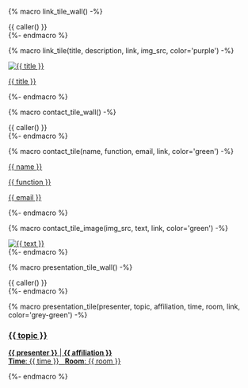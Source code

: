 {% macro link_tile_wall() -%}
<div class="link-tile-wall">
    {{ caller() }}
</div>
{%- endmacro %}

{% macro link_tile(title, description, link, img_src, color='purple') -%}
<a class="link-tile tile-{{ color }}" title="{{ description }}" href="{{ link }}">
    <div class="tile-content">
        <div class="tile-image">
        <img src="{{ img_src }}" alt="{{ title }}" />
        </div>
        <p>{{ title }}</p>
    </div>
</a>
{%- endmacro %}

{% macro contact_tile_wall() -%}
<div class="contact-tile-wall">
    {{ caller() }}
</div>
{%- endmacro %}

{% macro contact_tile(name, function, email, link, color='green') -%}
<a class="contact-tile tile-{{ color }}" href="{{ link }}">
    <div class="tile-content">
        <span>
        <p class="contact-tile-name">{{ name }}</p>
        <p class="contact-tile-function">{{ function }}</p>
        <p class="contact-tile-email">{{ email }}</p>
        </span>
    </div>
</a>
{%- endmacro %}

{% macro contact_tile_image(img_src, text, link, color='green') -%}
<a class="contact-image-tile" href="{{ link }}">
    <div class="tile-content">
        <img src="{{ img_src }}" alt="{{ text }}" />
    </div>
</a>
{%- endmacro %}


{% macro presentation_tile_wall() -%}
<div class="presentation-tile-wall">
    {{ caller() }}
</div>
{%- endmacro %}


{% macro presentation_tile(presenter, topic, affiliation, time, room, link, color='grey-green') -%}
<a class="presentation-tile tile-{{ color }}" href="{{ link }}">
    <div class="tile-content">
        <span>
        <h3 class="presentation-tile-topic">{{ topic }}</h3>
        <p><strong>{{ presenter }}</strong> | <strong>{{ affiliation }}</strong><br/>
        <strong>Time</strong>: {{ time }} &nbsp; <strong>Room</strong>: {{ room }}</p>
        </span>
    </div>
</a>
{%- endmacro %}